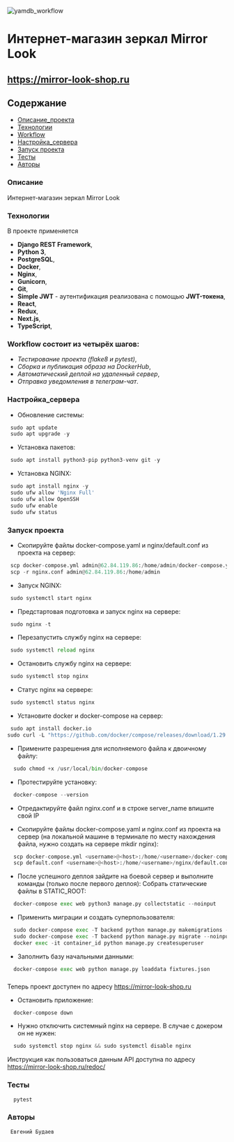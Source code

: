![yamdb_workflow](https://github.com/EvgeniyBudaev/eccomerce_fullstack_mirrorlook_v3/actions/workflows/main.yml/badge.svg)

# Интернет-магазин зеркал Mirror Look

##  https://mirror-look-shop.ru

## Содержание
- [Описание_проекта](#Описание_проекта)
- [Технологии](#Технологии)
- [Workflow](#Workflow)
- [Настройка_сервера](#Настройка_сервера)
- [Запуск проекта](#Запуск_проекта)
- [Тесты](#Тесты)
- [Авторы](#Авторы)

### <a name="Описание_проекта">Описание</a>

Интернет-магазин зеркал Mirror Look

### <a name="Технологии">Технологии</a>

В проекте применяется
- **Django REST Framework**,
- **Python 3**,
- **PostgreSQL**,
- **Docker**,
- **Nginx**,
- **Gunicorn**,
- **Git**,
- **Simple JWT** - аутентификация реализована с помощью **JWT-токена**,
- **React**,
- **Redux**,
- **Next.js**,
- **TypeScript**,

### <a name="Workflow">Workflow состоит из четырёх шагов:</a>
- *Тестирование проекта (flake8 и pytest)*,
- *Сборка и публикация образа на DockerHub*,
- *Автоматический деплой на удаленный сервер*,
- *Отправка уведомления в телеграм-чат*.

### <a name="Настройка_сервера">Настройка_сервера</a>

- Обновление системы:

```python
 sudo apt update
 sudo apt upgrade -y  
```

- Установка пакетов:

```python
 sudo apt install python3-pip python3-venv git -y 
```

- Установка NGINX:

```python
 sudo apt install nginx -y
 sudo ufw allow 'Nginx Full'
 sudo ufw allow OpenSSH 
 sudo ufw enable 
 sudo ufw status 
```

### <a name="Запуск_проекта">Запуск проекта</a>

- Скопируйте файлы docker-compose.yaml и nginx/default.conf из проекта на сервер:

```python
 scp docker-compose.yml admin@62.84.119.86:/home/admin/docker-compose.yml
 scp -r nginx.conf admin@62.84.119.86:/home/admin
```

- Запуск NGINX:

```python
 sudo systemctl start nginx 
```

- Предстартовая подготовка и запуск nginx на сервере:

```python
 sudo nginx -t
```

- Перезапустить службу nginx на сервере:

```python
 sudo systemctl reload nginx
```

- Остановить службу nginx на сервере:

```python
 sudo systemctl stop nginx
```

- Статус nginx на сервере:

```python
 sudo systemctl status nginx
```

- Установите docker и docker-compose на сервер:

```python
 sudo apt install docker.io
sudo curl -L "https://github.com/docker/compose/releases/download/1.29.2/docker-compose-$(uname -s)-$(uname -m)" -o /usr/local/bin/docker-compose
```

- Примените разрешения для исполняемого файла к двоичному файлу:

```python
  sudo chmod +x /usr/local/bin/docker-compose
```

- Протестируйте установку:

```python
  docker-compose --version
```

-  Отредактируйте файл nginx.conf и в строке server_name впишите свой IP

- Скопируйте файлы docker-compose.yaml и nginx.conf из проекта на сервер
  (на локальной машине в терминале по месту нахождения файла,
  нужно создать на сервере mkdir nginx):

```python
  scp docker-compose.yml <username>@<host>:/home/<username>/docker-compose.yml
  scp default.conf <username>@<host>:/home/<username>/nginx/default.conf
```

- После успешного деплоя зайдите на боевой сервер и выполните команды (только после первого деплоя):
  Собрать статические файлы в STATIC_ROOT:
```python
  docker-compose exec web python3 manage.py collectstatic --noinput
```

- Применить миграции и создать суперпользователя:

```python
  sudo docker-compose exec -T backend python manage.py makemigrations --noinput
  sudo docker-compose exec -T backend python manage.py migrate --noinput
  docker exec -it container_id python manage.py createsuperuser
```

- Заполнить базу начальными данными:

```python
  docker-compose exec web python manage.py loaddata fixtures.json
```

###
Теперь проект доступен по адресу https://mirror-look-shop.ru

- Остановить приложение:

```python
  docker-compose down
```

- Нужно отключить системный nginx на сервере. В случае с докером он не нужен:

```python
  sudo systemctl stop nginx && sudo systemctl disable nginx
```


Инструкция как пользоваться данным API доступна по адресу https://mirror-look-shop.ru/redoc/

### <a name="Тесты">Тесты</a>
```python
  pytest
```

### <a name="Авторы">Авторы</a>
```
 Евгений Будаев
```
